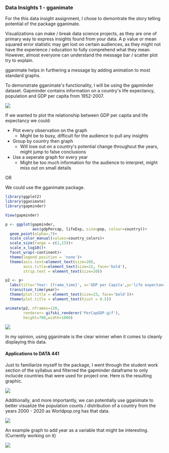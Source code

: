 ### Data Insights 1 - gganimate

For the this data insight assignment, I chose to demontrate the story telling potential of the package gganimate. 

Visualizations can make / break data science projects, as they are one of primary way to express insights found from your data. A p value or mean squared error statistic may get lost on certain audiences, as they might not have the experience / education to fully comprehend what they mean. However, almost everyone can understand the message bar / scatter plot try to explain.

gganimate helps in furthering a message by adding animation to most standard graphs. 

To demonstrate gganimate's functionality, I will be using the gapminder dataset. Gapminder contains information on a country's life expectancy, population and GDP per capita from 1952-2007.

![](/Users/lucaparavano/Desktop/DATA440/DATA440/DataInsight1/gapmindertable.png)

If we wanted to plot the relationship between GDP per capita and life expectancy we could:

* Plot every observation on the graph
  * Might be to busy, difficult for the audience to pull any insights
* Group by country then graph
  * Will lose out on a country's potential change throughout the years, might jump to false conclusions
* Use a seperate graph for every year
  * Might be too much information for the audience to interpret, might miss out on small details

OR

We could use the gganimate package.

```R
library(ggplot2)
library(gganimate)
library(gapminder)

View(gapminder)

p <- ggplot(gapminder, 
            aes(gdpPercap, lifeExp, size=pop, colour=country))+
  geom_point(alpha=.7)+
  scale_color_manual(values=country_colors)+
  scale_size(range = c(2,15))+
  scale_x_log10()+
  facet_wrap(~continent)+
  theme(legend.position = 'none')+
  theme(axis.text=element_text(size=20),
        axis.title=element_text(size=22, face='bold'),
        strip.text = element_text(size=20))

p2 <- p+
  labs(title='Year: {frame_time}', x='GDP per Capita',y='life expectancy')+
  transition_time(year)+
  theme(plot.title = element_text(size=23, face='bold'))+
  theme(plot.title = element_text(hjust = 0.5))

animate(p2, nframes=120,
        renderer= gifski_renderer('PerCapGDP.gif'),
        height=700,width=1000)
```

![](/Users/lucaparavano/Desktop/DATA440/DATA440/DataInsight1/PerCapGDP.gif)

In my opinion, using gganimate is the clear winner when it comes to cleanly displaying this data.

####  Applications to DATA 441

Just to familiarize myself to the package, I went through the student work section of the syllabus and filterred the gapminder dataframe to only inclucde countries that were used for project one. Here is the resulting graphic.

![](/Users/lucaparavano/Desktop/DATA440/DATA440/DataInsight1/SfdafPerCapGDP.gif)



Additionally, and more importantly, we can potentially use gganimate to better visualize the population counts / distribution of a country from the years 2000 - 2020 as Worldpop.org has that data.

![](/Users/lucaparavano/Desktop/DATA440/DATA440/DataInsight1/worldpop.png)

An example graph to add year as a variable that might be interesting. (Currently working on it)

![](/Users/lucaparavano/Desktop/DATA440/DATA440/images/Ex3plot3.png)










